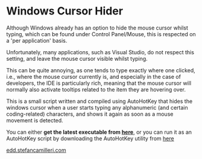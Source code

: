 Windows Cursor Hider
====================

Although Windows already has an option to hide the mouse cursor whilst typing, which can be found under Control Panel/Mouse, this is respected on a 'per application' basis.

Unfortunately, many applications, such as Visual Studio, do not respect this setting, and leave the mouse cursor visible whilst typing.

This can be quite annoying, as one tends to type exactly where one clicked, i.e., where the mouse cursor currently is, and especially in the case of developers, the IDE is particularly rich, meaning that the mouse cursor will normally also activate tooltips related to the item they are hovering over.

This is a small script written and compiled using AutoHotKey that hides the windows cursor when a user starts typing any alphanumeric (and certain coding-related) characters, and shows it again as soon as a mouse movement is detected.

You can either **get the latest executable from [here][1]**, or you can run it as an AutoHotKey script by downloading the AutoHotKey utility from [here][2]

[edd.stefancamilleri.com](http://edd.stefancamilleri.com)

[1]:https://github.com/Stefan-Z-Camilleri/Windows-Cursor-Hider/blob/master/executable/Hide%20Mouse%20Cursor%20on%20Idle.exe
[2]:http://www.autohotkey.com
